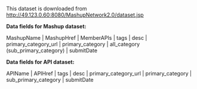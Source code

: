 This dataset is downloaded from <http://49.123.0.60:8080/MashupNetwork2.0/dataset.jsp>

**Data fields for Mashup dataset:**

MashupName | MashupHref | MemberAPIs | tags | desc | primary_category_url | primary_category | all_category (sub_primary_category) | submitDate

**Data fields for API dataset:**

APIName | APIHref | tags | desc | primary_category_url | primary_category | sub_primary_category | submitDate